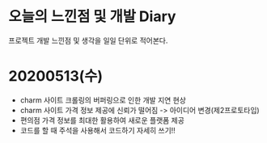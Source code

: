 # 오늘의 느낀점 및 개발 Diary

프로젝트 개발 느낀점 및 생각을 일일 단위로 적어본다.

# 20200513(수)

- charm 사이트 크롤링의 버퍼링으로 인한 개발 지연 현상
- charm 사이트 가격 정보 제공에 신뢰가 떨어짐 -> 아이디어 변경(제2프로토타입)
- 편의점 가격 정보를 최대한 활용하여 새로운 플랫폼 제공
- 코드를 할 때 주석을 사용해서 코드하기 자세히 쓰기!!

